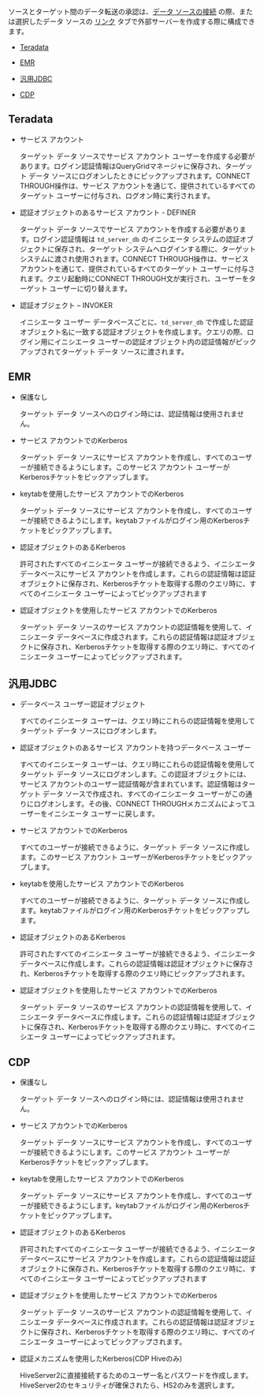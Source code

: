 ソースとターゲット間のデータ転送の承認は、[データ ソースの接続](znp1640282079399.md) の際、または選択したデータ ソースの [リンク](kzu1674159463068.md) タブで外部サーバーを作成する際に構成できます。

-   [Teradata](#Teradata)

-   [EMR](#EMR)

-   [汎用JDBC](#GenericJDBC)

-   [CDP](#CDP)

Teradata
--------

-   サービス アカウント

    ターゲット データ ソースでサービス アカウント ユーザーを作成する必要があります。ログイン認証情報はQueryGridマネージャに保存され、ターゲット データ ソースにログオンしたときにピックアップされます。CONNECT THROUGH操作は、サービス アカウントを通じて、提供されているすべてのターゲット ユーザーに付与され、ログオン時に実行されます。

-   認証オブジェクトのあるサービス アカウント - DEFINER

    ターゲット データ ソースでサービス アカウントを作成する必要があります。ログイン認証情報は `td_server_db` のイニシエータ システムの認証オブジェクトに保存され、ターゲット システムへログインする際に、ターゲット システムに渡され使用されます。CONNECT THROUGH操作は、サービス アカウントを通じて、提供されているすべてのターゲット ユーザーに付与されます。クエリ起動時にCONNECT THROUGH文が実行され、ユーザーをターゲット ユーザーに切り替えます。

-   認証オブジェクト – INVOKER

    イニシエータ ユーザー データベースごとに、`td_server_db` で作成した認証オブジェクト名に一致する認証オブジェクトを作成します。クエリの際、ログイン用にイニシエータ ユーザーの認証オブジェクト内の認証情報がピックアップされてターゲット データ ソースに渡されます。

EMR
---

-   保護なし

    ターゲット データ ソースへのログイン時には、認証情報は使用されません。

-   サービス アカウントでのKerberos

    ターゲット データ ソースにサービス アカウントを作成し、すべてのユーザーが接続できるようにします。このサービス アカウント ユーザーがKerberosチケットをピックアップします。

-   keytabを使用したサービス アカウントでのKerberos

    ターゲット データ ソースにサービス アカウントを作成し、すべてのユーザーが接続できるようにします。keytabファイルがログイン用のKerberosチケットをピックアップします。

-   認証オブジェクトのあるKerberos

    許可されたすべてのイニシエータ ユーザーが接続できるよう、イニシエータ データベースにサービス アカウントを作成します。これらの認証情報は認証オブジェクトに保存され、Kerberosチケットを取得する際のクエリ時に、すべてのイニシエータ ユーザーによってピックアップされます

-   認証オブジェクトを使用したサービス アカウントでのKerberos

    ターゲット データ ソースのサービス アカウントの認証情報を使用して、イニシエータ データベースに作成されます。これらの認証情報は認証オブジェクトに保存され、Kerberosチケットを取得する際のクエリ時に、すべてのイニシエータ ユーザーによってピックアップされます。

汎用JDBC
--------

-   データベース ユーザー認証オブジェクト

    すべてのイニシエータ ユーザーは、クエリ時にこれらの認証情報を使用してターゲット データ ソースにログオンします。

-   認証オブジェクトのあるサービス アカウントを持つデータベース ユーザー

    すべてのイニシエータ ユーザーは、クエリ時にこれらの認証情報を使用してターゲット データ ソースにログオンします。この認証オブジェクトには、サービス アカウントのユーザー認証情報が含まれています。認証情報はターゲット データ ソースで作成され、すべてのイニシエータ ユーザーがこの通りにログオンします。その後、CONNECT THROUGHメカニズムによってユーザーをイニシエータ ユーザーに戻します。

-   サービス アカウントでのKerberos

    すべてのユーザーが接続できるように、ターゲット データ ソースに作成します。このサービス アカウント ユーザーがKerberosチケットをピックアップします。

-   keytabを使用したサービス アカウントでのKerberos

    すべてのユーザーが接続できるように、ターゲット データ ソースに作成します。keytabファイルがログイン用のKerberosチケットをピックアップします。

-   認証オブジェクトのあるKerberos

    許可されたすべてのイニシエータ ユーザーが接続できるよう、イニシエータ データベースに作成します。これらの認証情報は認証オブジェクトに保存され、Kerberosチケットを取得する際のクエリ時にピックアップされます。

-   認証オブジェクトを使用したサービス アカウントでのKerberos

    ターゲット データ ソースのサービス アカウントの認証情報を使用して、イニシエータ データベースに作成します。これらの認証情報は認証オブジェクトに保存され、Kerberosチケットを取得する際のクエリ時に、すべてのイニシエータ ユーザーによってピックアップされます。

CDP
---

-   保護なし

    ターゲット データ ソースへのログイン時には、認証情報は使用されません。

-   サービス アカウントでのKerberos

    ターゲット データ ソースにサービス アカウントを作成し、すべてのユーザーが接続できるようにします。このサービス アカウント ユーザーがKerberosチケットをピックアップします。

-   keytabを使用したサービス アカウントでのKerberos

    ターゲット データ ソースにサービス アカウントを作成し、すべてのユーザーが接続できるようにします。keytabファイルがログイン用のKerberosチケットをピックアップします。

-   認証オブジェクトのあるKerberos

    許可されたすべてのイニシエータ ユーザーが接続できるよう、イニシエータ データベースにサービス アカウントを作成します。これらの認証情報は認証オブジェクトに保存され、Kerberosチケットを取得する際のクエリ時に、すべてのイニシエータ ユーザーによってピックアップされます

-   認証オブジェクトを使用したサービス アカウントでのKerberos

    ターゲット データ ソースのサービス アカウントの認証情報を使用して、イニシエータ データベースに作成されます。これらの認証情報は認証オブジェクトに保存され、Kerberosチケットを取得する際のクエリ時に、すべてのイニシエータ ユーザーによってピックアップされます。

-   認証メカニズムを使用したKerberos(CDP Hiveのみ)

    HiveServer2に直接接続するためのユーザー名とパスワードを作成します。HiveServer2のセキュリティが確保されたら、HS2のみを選択します。
